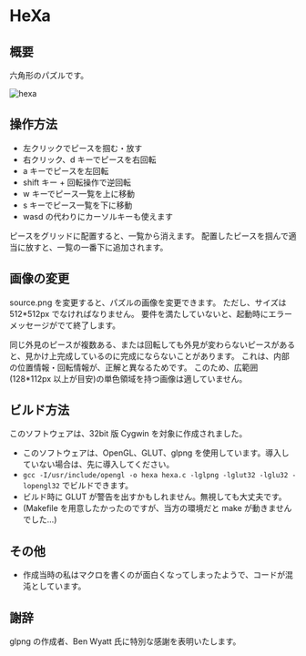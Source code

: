 # HeXa

## 概要

六角形のパズルです。

![hexa](https://user-images.githubusercontent.com/52535984/156352394-082541bc-c0f7-4ba2-9a6c-371951e31f07.png)

## 操作方法

- 左クリックでピースを掴む・放す
- 右クリック、d キーでピースを右回転
- a キーでピースを左回転
- shift キー + 回転操作で逆回転
- w キーでピース一覧を上に移動
- s キーでピース一覧を下に移動
- wasd の代わりにカーソルキーも使えます

ピースをグリッドに配置すると、一覧から消えます。
配置したピースを掴んで適当に放すと、一覧の一番下に追加されます。

## 画像の変更

source.png を変更すると、パズルの画像を変更できます。
ただし、サイズは 512\*512px でなければなりません。
要件を満たしていないと、起動時にエラーメッセージがでて終了します。

同じ外見のピースが複数ある、または回転しても外見が変わらないピースがあると、見かけ上完成しているのに完成にならないことがあります。
これは、内部の位置情報・回転情報が、正解と異なるためです。
このため、広範囲(128\*112px 以上が目安)の単色領域を持つ画像は適していません。

## ビルド方法

このソフトウェアは、32bit 版 Cygwin を対象に作成されました。

- このソフトウェアは、OpenGL、GLUT、glpng を使用しています。導入していない場合は、先に導入してください。
- `gcc -I/usr/include/opengl -o hexa hexa.c -lglpng -lglut32 -lglu32 -lopengl32` でビルドできます。
- ビルド時に GLUT が警告を出すかもしれません。無視しても大丈夫です。
- (Makefile を用意したかったのですが、当方の環境だと make が動きませんでした…)

## その他

- 作成当時の私はマクロを書くのが面白くなってしまったようで、コードが混沌としています。

## 謝辞

glpng の作成者、Ben Wyatt 氏に特別な感謝を表明いたします。
